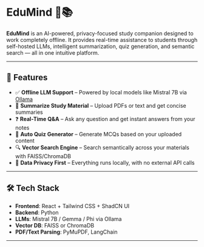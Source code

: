 # EduMind 🧠📚

**EduMind** is an AI-powered, privacy-focused study companion designed to work completely offline. It provides real-time assistance to students through self-hosted LLMs, intelligent summarization, quiz generation, and semantic search — all in one intuitive platform.

---

## 🚀 Features

- ✅ **Offline LLM Support** – Powered by local models like Mistral 7B via [Ollama](https://ollama.com)
- 📄 **Summarize Study Material** – Upload PDFs or text and get concise summaries
- ❓ **Real-Time Q&A** – Ask any question and get instant answers from your notes
- 🧠 **Auto Quiz Generator** – Generate MCQs based on your uploaded content
- 🔍 **Vector Search Engine** – Search semantically across your materials with FAISS/ChromaDB
- 🔐 **Data Privacy First** – Everything runs locally, with no external API calls

---

## 🛠️ Tech Stack

- **Frontend**: React + Tailwind CSS + ShadCN UI  
- **Backend**: Python 
- **LLMs**: Mistral 7B / Gemma / Phi via Ollama  
- **Vector DB**: FAISS or ChromaDB  
- **PDF/Text Parsing**: PyMuPDF, LangChain

---

